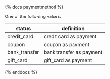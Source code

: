 {% docs paymentmethod %}
	
One of the following values: 

| status             | definition                             |
|--------------------|----------------------------------------|
| credit_card        | credit card as payment                 |
| coupon             | coupon as payment                      |
| bank_transfer      | bank transfer as payment               |
| gift_card          | gift_card as payment                   |
{% enddocs %}